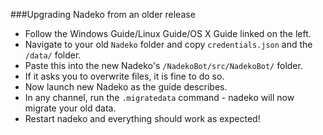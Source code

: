 ###Upgrading Nadeko from an older release

- Follow the Windows Guide/Linux Guide/OS X Guide linked on the left.
- Navigate to your old `Nadeko` folder and copy `credentials.json` and the `/data/` folder.
- Paste this into the new Nadeko's `/NadekoBot/src/NadekoBot/` folder.
- If it asks you to overwrite files, it is fine to do so.
- Now launch new Nadeko as the guide describes.
- In any channel, run the `.migratedata` command - nadeko will now migrate your old data.
- Restart nadeko and everything should work as expected!
